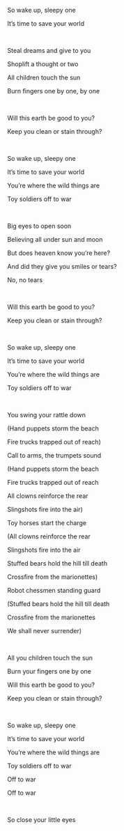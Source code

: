 So wake up, sleepy one

It’s time to save your world

<br>

Steal dreams and give to you

Shoplift a thought or two

All children touch the sun

Burn fingers one by one, by one

<br>

Will this earth be good to you?

Keep you clean or stain through?

<br>

So wake up, sleepy one

It’s time to save your world

You’re where the wild things are

Toy soldiers off to war

<br>

Big eyes to open soon

Believing all under sun and moon

But does heaven know you’re here?

And did they give you smiles or tears?

No, no tears

<br>

Will this earth be good to you?

Keep you clean or stain through?

<br>

So wake up, sleepy one

It’s time to save your world

You’re where the wild things are

Toy soldiers off to war

<br>

You swing your rattle down

(Hand puppets storm the beach

Fire trucks trapped out of reach)

Call to arms, the trumpets sound

(Hand puppets storm the beach

Fire trucks trapped out of reach

All clowns reinforce the rear

Slingshots fire into the air)

Toy horses start the charge

(All clowns reinforce the rear

Slingshots fire into the air

Stuffed bears hold the hill till death

Crossfire from the marionettes)

Robot chessmen standing guard

(Stuffed bears hold the hill till death

Crossfire from the marionettes

We shall never surrender)

<br>

All you children touch the sun

Burn your fingers one by one

Will this earth be good to you?

Keep you clean or stain through?

<br>

So wake up, sleepy one

It’s time to save your world

You’re where the wild things are

Toy soldiers off to war

Off to war

Off to war

<br>

So close your little eyes
